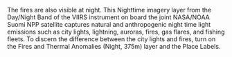 The fires are also visible at night. This Nighttime imagery layer from the Day/Night Band of the VIIRS instrument on board the joint NASA/NOAA Suomi NPP satellite captures natural and anthropogenic night time light emissions such as city lights, lightning, auroras, fires, gas flares, and fishing fleets. To discern the difference between the city lights and fires, turn on the Fires and Thermal Anomalies (Night, 375m) layer and the Place Labels.